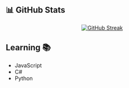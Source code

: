 ## 📊 GitHub Stats

<p align="center">
<a href="https://git.io/streak-stats"><img src="https://github-readme-streak-stats.herokuapp.com?user=alindasuk&theme=transparent&hide_border=true&card_width=1080" alt="GitHub Streak" /></a>
</p>

## Learning 📚
- JavaScript
- C#
- Python
